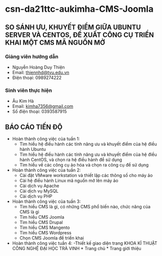 # csn-da21ttc-aukimha-CMS-Joomla
## SO SÁNH ƯU, KHUYẾT ĐIỂM GIỮA UBUNTU SERVER VÀ CENTOS, ĐỀ XUẤT CÔNG CỤ TRIỂN KHAI MỘT CMS MÃ NGUỒN MỞ ##
### Giảng viên hướng dẫn ###
  - Nguyễn Hoàng Duy Thiện
  - Email: thiennhd@tvu.edu.vn
  - Điện thoại: 0989274222
### Sinh viên thực hiện ###
  - Âu Kim Hà 
  - Email: kimha7356@gmail.com
  - Số điện thoại: 0393587915
## BÁO CÁO TIẾN ĐỘ ##
- Hoàn thành công việc của tuần 1:
  - Tìm hiểu hệ điều hành các tính năng ưu và khuyết điểm của hệ điều hành Ubuntu
  - Tìm hiểu hệ điều hành các tính năng ưu và khuyết điểm của hệ điều hành CentOS, và chọn ra hệ điều hành để sử dụng
  - Tìm hiểu về các công cụ ảo hóa và chọn ra công cụ để sử dụng
- Hoàn thành công việc của tuần 2:
  - Cài đặt VMware workstation và thiết lập các thông số cho máy ảo 
  -	Cài hệ điều hành Linux mã nguồn mở lên máy ảo
  -	Cài dịch vụ Apache
  - Cài dịch vụ MySQL
  - Cài dịch vụ PHP 
- Hoàn thành công việc của tuần 3:
  - Tìm hiểu CMS là gì, có những CMS phổ biến nào, chức năng của CMS là gì
  - Tìm hiểu CMS Joomla
  - Tìm hiểu CMS Drupal
  - Tìm hiểu CMS Mangento
  - Tìm hiểu CMS Wordpress
  - Chọn CMS Joomla để triển khai
- Hoàn thành công việc tuần 4:
  -Thiết kế giao diện trang KHOA KĨ THUẬT CÔNG NGHỆ ĐẠI HỌC TRÀ VINH
	   * Trang chủ
	   * Trang giới thiệu

